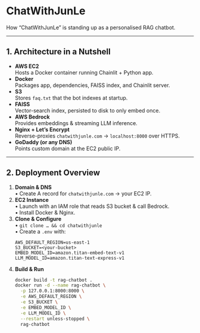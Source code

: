 # ChatWithJunLe

How “ChatWithJunLe” is standing up as a personalised RAG chatbot.

---

## 1. Architecture in a Nutshell

- **AWS EC2**  
  Hosts a Docker container running Chainlit + Python app.
- **Docker**  
  Packages app, dependencies, FAISS index, and Chainlit server.
- **S3**  
  Stores `faq.txt` that the bot indexes at startup.
- **FAISS**  
  Vector-search index, persisted to disk to only embed once.
- **AWS Bedrock**  
  Provides embeddings & streaming LLM inference.
- **Nginx + Let’s Encrypt**  
  Reverse-proxies `chatwithjunle.com` → `localhost:8000` over HTTPS.
- **GoDaddy (or any DNS)**  
  Points custom domain at the EC2 public IP.

---

## 2. Deployment Overview

1. **Domain & DNS**  
   • Create A record for `chatwithjunle.com` → your EC2 IP.  
2. **EC2 Instance**  
   • Launch with an IAM role that reads S3 bucket & call Bedrock.  
   • Install Docker & Nginx.  
3. **Clone & Configure**  
   • `git clone … && cd chatwithjunle`  
   • Create a `.env` with:
     ```text
     AWS_DEFAULT_REGION=us-east-1
     S3_BUCKET=<your-bucket>
     EMBED_MODEL_ID=amazon.titan-embed-text-v1
     LLM_MODEL_ID=amazon.titan-text-express-v1
     ```
4. **Build & Run**  
   ```bash
   docker build -t rag-chatbot .
   docker run -d --name rag-chatbot \
     -p 127.0.0.1:8000:8000 \
     -e AWS_DEFAULT_REGION \
     -e S3_BUCKET \
     -e EMBED_MODEL_ID \
     -e LLM_MODEL_ID \
     --restart unless-stopped \
     rag-chatbot
